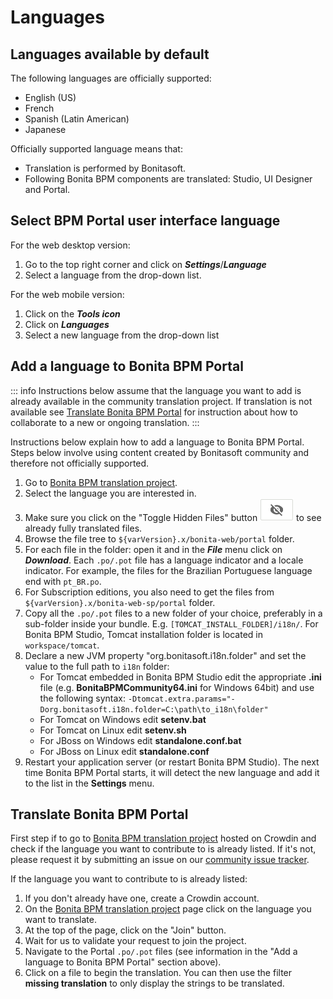 # Languages

## Languages available by default

The following languages are officially supported:

* English (US)
* French
* Spanish (Latin American)
* Japanese

Officially supported language means that:
* Translation is performed by Bonitasoft.
* Following Bonita BPM components are translated: Studio, UI Designer and Portal.

## Select BPM Portal user interface language

For the web desktop version:
1. Go to the top right corner and click on _**Settings**_/_**Language**_
1. Select a language from the drop-down list.

For the web mobile version:

1. Click on the _**Tools icon**_
1. Click on _**Languages**_
1. Select a new language from the drop-down list

## Add a language to Bonita BPM Portal

::: info
Instructions below assume that the language you want to add is already available in the community translation project. If translation is not available see [Translate Bonita BPM Portal](#Translate-Bonita-BPM-Portal) for instruction about how to collaborate to a new or ongoing translation.
:::

Instructions below explain how to add a language to Bonita BPM Portal. Steps below involve using content created by Bonitasoft community and therefore not officially supported.

1. Go to [Bonita BPM translation project](http://translate.bonitasoft.org/).
1. Select the language you are interested in.
1. Make sure you click on the "Toggle Hidden Files" button ![Toggle hidden files button](images/crowdin_toggle_hidden_files.png) to see already fully translated files.
1. Browse the file tree to `${varVersion}.x/bonita-web/portal` folder.
1. For each file in the folder: open it and in the **_File_** menu click on **_Download_**. Each `.po/.pot` file has a language indicator and a locale indicator. For example, the files for the Brazilian Portuguese language end with `pt_BR.po`.
1. For Subscription editions, you also need to get the files from `${varVersion}.x/bonita-web-sp/portal` folder.
1. Copy all the `.po/.pot` files to a new folder of your choice, preferably in a sub-folder inside your bundle. E.g. `[TOMCAT_INSTALL_FOLDER]/i18n/`. For Bonita BPM Studio, Tomcat installation folder is located in `workspace/tomcat`.
1. Declare a new JVM property "org.bonitasoft.i18n.folder" and set the value to the full path to `i18n` folder:
    * For Tomcat embedded in Bonita BPM Studio edit the appropriate **.ini** file (e.g. **BonitaBPMCommunity64.ini** for Windows 64bit) and use the following syntax: `-Dtomcat.extra.params="-Dorg.bonitasoft.i18n.folder=C:\path\to_i18n\folder"`
    * For Tomcat on Windows edit **setenv.bat**
    * For Tomcat on Linux edit **setenv.sh**
    * For JBoss on Windows edit **standalone.conf.bat**
    * For JBoss on Linux edit **standalone.conf**
1. Restart your application server (or restart Bonita BPM Studio). The next time Bonita BPM Portal starts, it will detect the new language and add it to the list in the **Settings** menu.

<a id="Translate-Bonita-BPM-Portal" />

## Translate Bonita BPM Portal

First step if to go to [Bonita BPM translation project](http://translate.bonitasoft.org/) hosted on Crowdin and check if the language you want to contribute to is already listed. If it's not, please request it by submitting an issue on our [community issue tracker](https://bonita.atlassian.net).

If the language you want to contribute to is already listed:

1. If you don't already have one, create a Crowdin account.
1. On the [Bonita BPM translation project](http://translate.bonitasoft.org/) page click on the language you want to translate.
1. At the top of the page, click on the "Join" button.
1. Wait for us to validate your request to join the project.
1. Navigate to the Portal `.po/.pot` files (see information in the "Add a language to Bonita BPM Portal" section above).
1. Click on a file to begin the translation. You can then use the filter **missing translation** to only display the strings to be translated.

